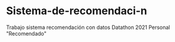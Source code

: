# Sistema-de-recomendaci-n
Trabajo sistema recomendación con datos Datathon 2021 Personal "Recomendado"
